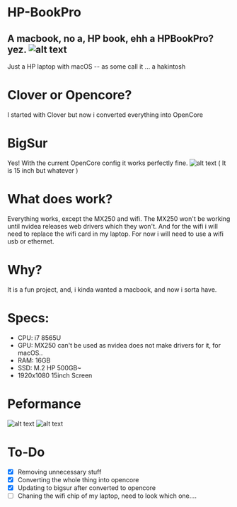 # HP-BookPro
A macbook, no a, HP book, ehh a HPBookPro? yez.
![alt text](https://github.com/Remco17/HP-BookPro/blob/main/img.jpg)
--
Just a HP laptop with macOS -- as some call it ... a hakintosh
# Clover or Opencore?
I started with Clover but now i converted everything into OpenCore
# BigSur
Yes! With the current OpenCore config it works perfectly fine. 
![alt text](https://github.com/Remco17/HP-BookPro/blob/main/BigSur.png)
( It is 15 inch but whatever )
# What does work?
Everything works, except the MX250 and wifi. The MX250 won't be working until nvidea releases web drivers which they won't. And for the wifi i will need to replace the wifi card in my laptop. For now i will need to use a wifi usb or ethernet. 
# Why?
It is a fun project, and, i kinda wanted a macbook, and now i sorta have. 
# Specs:
- CPU: i7 8565U
- GPU: MX250 can't be used as nvidea does not make drivers for it, for macOS..
- RAM: 16GB
- SSD: M.2 HP 500GB~
- 1920x1080 15inch Screen
# Peformance 
![alt text](https://github.com/Remco17/HP-BookPro/blob/main/CineBench.png)
![alt text](https://github.com/Remco17/HP-BookPro/blob/main/Power%20Gadget.png)
# To-Do 
- [X] Removing unnecessary stuff
- [X] Converting the whole thing into opencore
- [X] Updating to bigsur after converted to opencore
- [ ] Chaning the wifi chip of my laptop, need to look which one....
